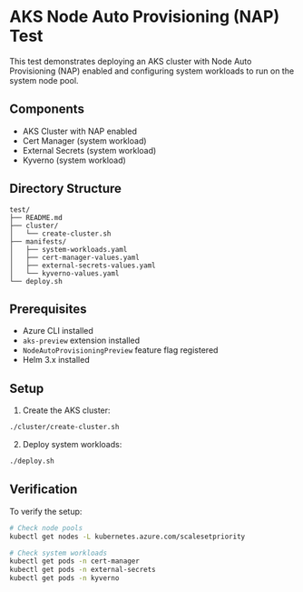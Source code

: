 # AKS Node Auto Provisioning (NAP) Test

This test demonstrates deploying an AKS cluster with Node Auto Provisioning (NAP) enabled and configuring system workloads to run on the system node pool.

## Components

- AKS Cluster with NAP enabled
- Cert Manager (system workload)
- External Secrets (system workload)
- Kyverno (system workload)

## Directory Structure

```
test/
├── README.md
├── cluster/
│   └── create-cluster.sh
├── manifests/
│   ├── system-workloads.yaml
│   ├── cert-manager-values.yaml
│   ├── external-secrets-values.yaml
│   └── kyverno-values.yaml
└── deploy.sh
```

## Prerequisites

- Azure CLI installed
- `aks-preview` extension installed
- `NodeAutoProvisioningPreview` feature flag registered
- Helm 3.x installed

## Setup

1. Create the AKS cluster:
```bash
./cluster/create-cluster.sh
```

2. Deploy system workloads:
```bash
./deploy.sh
```

## Verification

To verify the setup:

```bash
# Check node pools
kubectl get nodes -L kubernetes.azure.com/scalesetpriority

# Check system workloads
kubectl get pods -n cert-manager
kubectl get pods -n external-secrets
kubectl get pods -n kyverno
``` 